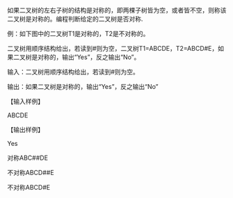 如果二叉树的左右子树的结构是对称的，即两棵子树皆为空，或者皆不空，则称该二叉树是对称的。编程判断给定的二叉树是否对称.

例：如下图中的二叉树T1是对称的，T2是不对称的。



二叉树用顺序结构给出，若读到#则为空，二叉树T1=ABCDE，T2=ABCD#E，如果二叉树是对称的，输出“Yes”，反之输出“No”。

输入：二叉树用顺序结构给出，若读到#则为空。

输出：如果二叉树是对称的，输出“Yes”，反之输出“No”

【输入样例】

ABCDE 

【输出样例】 

Yes 



对称ABC##DE

不对称ABCD##E

不对称ABCD#E


